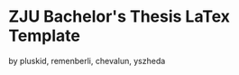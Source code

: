 ZJU Bachelor's Thesis LaTex Template
====================================
by pluskid, remenberli, chevalun, yszheda
